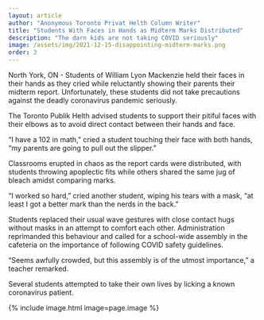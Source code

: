 ```yaml
---
layout: article
author: "Anonymous Toronto Privat Helth Column Writer"
title: "Students With Faces in Hands as Midterm Marks Distributed"
description: "The darn kids are not taking COVID seriously"
image: /assets/img/2021-12-15-disappointing-midterm-marks.png
order: 3
---
```


North York, ON - Students of William Lyon Mackenzie held their faces in their hands as they cried while reluctantly showing their parents their midterm report. Unfortunately, these students did not take precautions against the deadly coronavirus pandemic seriously.

The Toronto Publik Helth advised students to support their pitiful faces with their elbows as to avoid direct contact between their hands and face.

“I have a 102 in math,” cried a student touching their face with both hands, “my parents are going to pull out the slipper.”

Classrooms erupted in chaos as the report cards were distributed, with students throwing apoplectic fits while others shared the same jug of bleach amidst comparing marks.

“I worked so hard,” cried another student, wiping his tears with a mask, “at least I got a better mark than the nerds in the back.”

Students replaced their usual wave gestures with close contact hugs without masks in an attempt to comfort each other. Administration reprimanded this behaviour and called for a school-wide assembly in the cafeteria on the importance of following COVID safety guidelines.

“Seems awfully crowded, but this assembly is of the utmost importance,” a teacher remarked.

Several students attempted to take their own lives by licking a known coronavirus patient.

{% include image.html image=page.image %}
